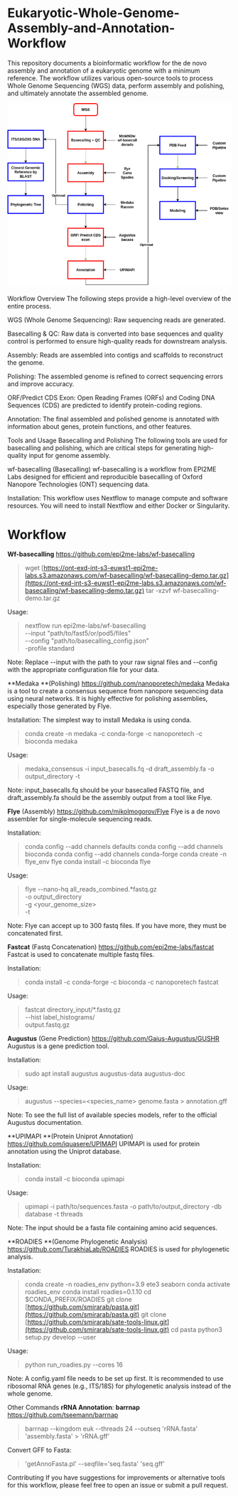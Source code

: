 # Eukaryotic-Whole-Genome-Assembly-and-Annotation-Workflow
This repository documents a bioinformatic workflow for the de novo assembly and annotation of a eukaryotic genome with a minimum reference. The workflow utilizes various open-source tools to process Whole Genome Sequencing (WGS) data, perform assembly and polishing, and ultimately annotate the assembled genome.

![Workflow Image](workflow_overview.png)

Workflow Overview
The following steps provide a high-level overview of the entire process.

WGS (Whole Genome Sequencing): Raw sequencing reads are generated.

Basecalling & QC: Raw data is converted into base sequences and quality control is performed to ensure high-quality reads for downstream analysis.

Assembly: Reads are assembled into contigs and scaffolds to reconstruct the genome.

Polishing: The assembled genome is refined to correct sequencing errors and improve accuracy.

ORF/Predict CDS Exon: Open Reading Frames (ORFs) and Coding DNA Sequences (CDS) are predicted to identify protein-coding regions.

Annotation: The final assembled and polished genome is annotated with information about genes, protein functions, and other features.

Tools and Usage
Basecalling and Polishing
The following tools are used for basecalling and polishing, which are critical steps for generating high-quality input for genome assembly.

wf-basecalling (Basecalling)
wf-basecalling is a workflow from EPI2ME Labs designed for efficient and reproducible basecalling of Oxford Nanopore Technologies (ONT) sequencing data.

Installation:
This workflow uses Nextflow to manage compute and software resources. You will need to install Nextflow and either Docker or Singularity.

# Workflow
**Wf-basecalling**
https://github.com/epi2me-labs/wf-basecalling
> wget [https://ont-exd-int-s3-euwst1-epi2me-labs.s3.amazonaws.com/wf-basecalling/wf-basecalling-demo.tar.gz](https://ont-exd-int-s3-euwst1-epi2me-labs.s3.amazonaws.com/wf-basecalling/wf-basecalling-demo.tar.gz)
> tar -xzvf wf-basecalling-demo.tar.gz

Usage:

> nextflow run epi2me-labs/wf-basecalling \
> --input "path/to/fast5/or/pod5/files" \
> --config "path/to/basecalling_config.json" \
> -profile standard

Note: Replace --input with the path to your raw signal files and --config with the appropriate configuration file for your data.

**Medaka **(Polishing)
https://github.com/nanoporetech/medaka
Medaka is a tool to create a consensus sequence from nanopore sequencing data using neural networks. It is highly effective for polishing assemblies, especially those generated by Flye.

Installation:
The simplest way to install Medaka is using conda.

> conda create -n medaka -c conda-forge -c nanoporetech -c bioconda medaka

Usage:

> medaka_consensus -i input_basecalls.fq -d draft_assembly.fa -o output_directory -t <threads>

Note: input_basecalls.fq should be your basecalled FASTQ file, and draft_assembly.fa should be the assembly output from a tool like Flye.

**Flye** (Assembly)
https://github.com/mikolmogorov/Flye
Flye is a de novo assembler for single-molecule sequencing reads.

Installation:

> conda config --add channels defaults
> conda config --add channels bioconda
> conda config --add channels conda-forge
> conda create -n flye_env flye
> conda install -c bioconda flye

Usage:

> flye --nano-hq all_reads_combined.*fastq.gz \
> -o output_directory \
> -g <your_genome_size> \
> -t <threads>

Note: Flye can accept up to 300 fastq files. If you have more, they must be concatenated first.

**Fastcat** (Fastq Concatenation)
https://github.com/epi2me-labs/fastcat
Fastcat is used to concatenate multiple fastq files.

Installation:

> conda install -c conda-forge -c bioconda -c nanoporetech fastcat

Usage:

> fastcat directory_input/*.fastq.gz \
> --hist label_histograms/ \
> output.fastq.gz

**Augustus** (Gene Prediction)
https://github.com/Gaius-Augustus/GUSHR
Augustus is a gene prediction tool.

Installation:

> sudo apt install augustus augustus-data augustus-doc

Usage:

> augustus --species=<species_name> genome.fasta > annotation.gff

Note: To see the full list of available species models, refer to the official Augustus documentation.

**UPIMAPI **(Protein Uniprot Annotation)
https://github.com/iquasere/UPIMAPI
UPIMAPI is used for protein annotation using the Uniprot database.

Installation:

> conda install -c bioconda upimapi

Usage:

> upimapi -i path/to/sequences.fasta -o path/to/output_directory -db database -t threads

Note: The input should be a fasta file containing amino acid sequences.

**ROADIES **(Genome Phylogenetic Analysis)
https://github.com/TurakhiaLab/ROADIES
ROADIES is used for phylogenetic analysis.

Installation:

> conda create -n roadies_env python=3.9 ete3 seaborn
> conda activate roadies_env
> conda install roadies=0.1.10
> cd $CONDA_PREFIX/ROADIES 
> git clone [https://github.com/smirarab/pasta.git](https://github.com/smirarab/pasta.git)
> git clone [https://github.com/smirarab/sate-tools-linux.git](https://github.com/smirarab/sate-tools-linux.git)
> cd pasta
> python3 setup.py develop --user

Usage:

> python run_roadies.py --cores 16

Note: A config.yaml file needs to be set up first. It is recommended to use ribosomal RNA genes (e.g., ITS/18S) for phylogenetic analysis instead of the whole genome.

Other Commands
**rRNA Annotation**:
**barrnap**
https://github.com/tseemann/barrnap
> barrnap --kingdom euk --threads 24 --outseq 'rRNA.fasta' 'assembly.fasta' > 'rRNA.gff'

Convert GFF to Fasta:

> 'getAnnoFasta.pl' --seqfile='seq.fasta' 'seq.gff'

Contributing
If you have suggestions for improvements or alternative tools for this workflow, please feel free to open an issue or submit a pull request.
